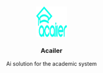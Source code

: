 <!-- PROJECT LOGO -->
<br />
<p align="center">
  <a href="https://github.com/omarel3ashry/Acailer">
    <img src="images/logo.png" alt="Logo" width="80" height="80">
  </a>

  <h3 align="center">Acailer</h3>

  <p align="center">
    Ai solution for the academic system
    <br />
  </p>
</p>
